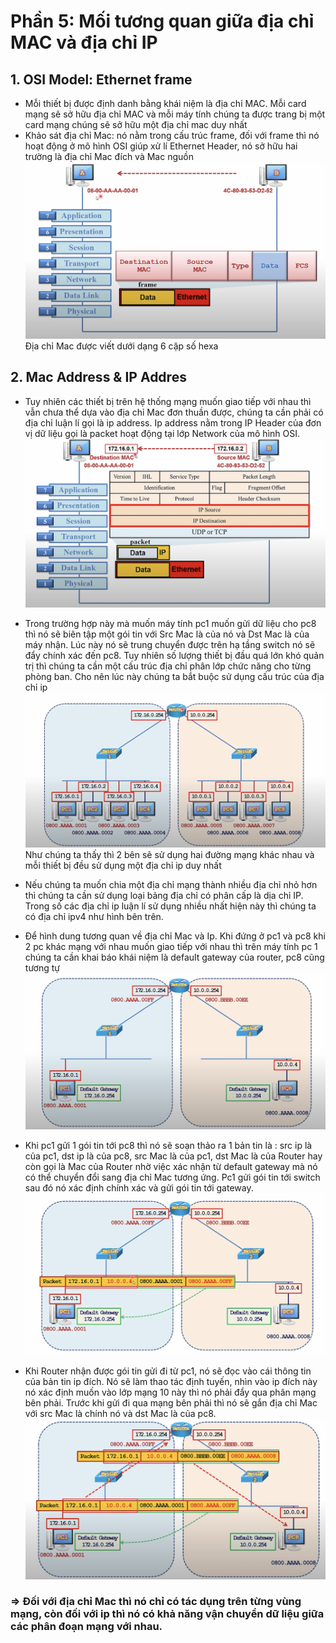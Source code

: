 # Phần 5: Mối tương quan giữa địa chỉ MAC và địa chỉ IP 

## 1. OSI Model: Ethernet frame 
-   Mỗi thiết bị được định danh bằng khái niệm là địa chỉ MAC. Mỗi card mạng sẽ sở hữu địa chỉ MAC và mỗi máy tính chúng ta được trang bị một card mạng chúng sẽ sở hữu một địa chỉ mac duy nhất 
-   Khảo sát địa chỉ Mac: nó nằm trong cấu trúc frame, đối với frame thì nó hoạt động ở mô hình OSI giúp xử lí Ethernet Header, nó sở hữu hai trường là địa chỉ Mac đích và Mac nguồn ![Alt text](<Screenshot 2023-08-28 at 21.28.33.png>)  
Địa chỉ Mac được viết dưới dạng 6 cặp số hexa 
## 2. Mac Address & IP Addres
-   Tuy nhiên các thiết bị trên hệ thống mạng muốn giao tiếp với nhau thì vẫn chưa thể dựa vào địa chỉ Mac đơn thuần được, chúng ta cần phải có địa chỉ luận lí gọi là ip address. Ip address nằm trong IP Header của đơn vị dữ liệu gọi là packet hoạt động tại lớp Network của mô hình OSI.
![Alt text](<Screenshot 2023-08-28 at 21.33.14.png>)

-   Trong trường hợp này mà muốn máy tính pc1 muốn gửi dữ liệu cho pc8 thì nó sẽ biên tập một gói tin với Src Mac là của nó và Dst Mac là của máy nhận. Lúc này nó sẽ trung chuyển được trên hạ tầng switch nó sẽ đẩy chính xác đến pc8. Tuy nhiên số lượng thiết bị đầu quá lớn khó quản trị thì chúng ta cần một cấu trúc địa chỉ phân lớp chức năng cho từng phòng ban. Cho nên lúc này chúng ta bắt buộc sử dụng cấu trúc của địa chỉ ip 
![Alt text](<Screenshot 2023-08-28 at 21.43.13.png>)
Như chúng ta thấy thì 2 bên sẽ sử dụng hai đường mạng khác nhau và mỗi thiết bị đều sử dụng một địa chỉ ip duy nhất 
-   Nếu chúng ta muốn chia một địa chỉ mạng thành nhiều địa chỉ nhỏ hơn thì chúng ta cần sử dụng loại bảng địa chỉ có phân cấp là dịa chỉ IP. Trong số các địa chỉ ip luận lí sử dụng nhiều nhất hiện này thì chúng ta có địa chỉ ipv4 như hình bên trên. 
-   Để hình dung tương quan về địa chỉ Mac và Ip. Khi đứng ở pc1 và pc8 khi 2 pc khác mạng với nhau muốn giao tiếp với nhau thì trên máy tính pc 1 chúng ta cần khai báo khái niệm là default gateway của router, pc8 cũng tương tự
![Alt text](<Screenshot 2023-08-28 at 21.51.08.png>)

-   Khi pc1 gửi 1 gói tin tới pc8 thì nó sẽ soạn thảo ra 1 bản tin là : src ip là của pc1, dst ip là của pc8, src Mac là của pc1, dst Mac là của Router hay còn gọi là Mac của Router nhờ việc xác nhận từ default gateway mà nó có thể chuyển đổi sang địa chỉ Mac tương ứng. Pc1 gửi gói tin tới switch sau đó nó xác định chính xác và gửi gói tin tới gateway.
![Alt text](<Screenshot 2023-08-28 at 21.52.56.png>)
-   Khi Router nhận được gói tin gửi đi từ pc1, nó sẽ đọc vào cái thông tin của bản tin ip đích. Nó sẽ làm thao tác định tuyến, nhìn vào ip đích này nó xác định muốn vào lớp mạng 10 này thì nó phải đẩy qua phân mạng bên phải. Trước khi gửi đi qua mạng bên phải thì nó sẽ gắn địa chỉ Mac với src Mac là chính nó và dst Mac là của pc8.
![Alt text](<Screenshot 2023-08-28 at 21.58.24.png>)
### => Đối với địa chỉ Mac thì nó chỉ có tác dụng trên từng vùng mạng, còn đối với ip thì nó có khả năng vận chuyển dữ liệu giữa các phân đoạn mạng với nhau.